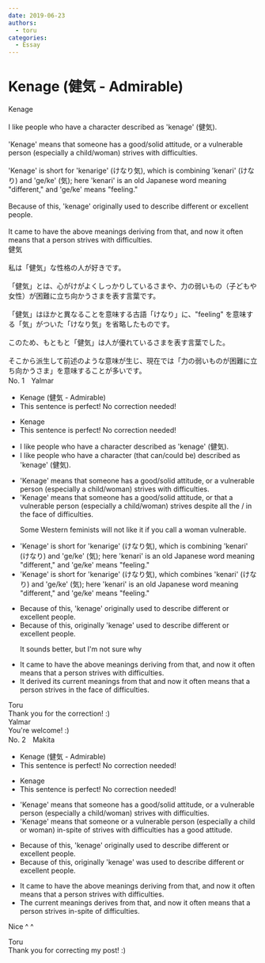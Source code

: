 ```yaml
---
date: 2019-06-23
authors:
  - toru
categories:
  - Essay
---
```


<h1 id="subject_show">Kenage (健気 - Admirable)</h1>
<div class="date" hidden>Jun 23, 2019 18:04</div>
<div id="post"><div id="body_show_ori">
Kenage<br/><br/>I like people who have a character described as 'kenage' (健気).<br/><br/>'Kenage' means that someone has a good/solid attitude, or a vulnerable person (especially a child/woman) strives with difficulties.<br/><br/>'Kenage' is short for 'kenarige' (けなり気), which is combining 'kenari' (けなり) and 'ge/ke' (気); here 'kenari' is an old Japanese word meaning "different," and 'ge/ke' means "feeling."<br/><br/>Because of this, 'kenage' originally used to describe different or excellent people.<br/><br/>It came to have the above meanings deriving from that, and now it often means that a person strives with difficulties.
</div></div>

<!-- more -->

<div id="post_ja"><div id="body_show_mo">
健気<br/><br/>私は「健気」な性格の人が好きです。<br/><br/>「健気」とは、心がけがよくしっかりしているさまや、力の弱いもの（子どもや女性）が困難に立ち向かうさまを表す言葉です。<br/><br/>「健気」はほかと異なることを意味する古語「けなり」に、"feeling" を意味する「気」がついた「けなり気」を省略したものです。<br/><br/>このため、もともと「健気」は人が優れているさまを表す言葉でした。<br/><br/>そこから派生して前述のような意味が生じ、現在では「力の弱いものが困難に立ち向かうさま」を意味することが多いです。
</div></div>
<div id="block"><div class="first_name"> No. 1　<span class="just_name">Yalmar</span></div><div id="block2">
<ul class="correction_field">
<li class="incorrect">Kenage (健気 - Admirable)</li>
<li class="corrected perfect">This sentence is perfect! No correction needed!</li>
</ul>
<ul class="correction_field">
<li class="incorrect">Kenage</li>
<li class="corrected perfect">This sentence is perfect! No correction needed!</li>
</ul>
<ul class="correction_field">
<li class="incorrect">I like people who have a character described as 'kenage' (健気).</li>
<li class="corrected correct">
I like people who have a character <span class="f_blue">(that can/could be) </span>described as 'kenage' (健気).
</li>
</ul>
<ul class="correction_field">
<li class="incorrect">'Kenage' means that someone has a good/solid attitude, or a vulnerable person (especially a child/woman) strives with difficulties.</li>
<li class="corrected correct">
'Kenage' means that someone has a good<span class="f_gray"><span class="sline">/solid</span></span> attitude, or <span class="f_red">that</span> a vulnerable person (especially a child/woman) strives <span class="f_red">despite all the / in the face of</span> difficulties.
<p class="correction_comment">Some Western feminists will not like it if you call a woman vulnerable.</p>
</li>
</ul>
<ul class="correction_field">
<li class="incorrect">'Kenage' is short for 'kenarige' (けなり気), which is combining 'kenari' (けなり) and 'ge/ke' (気); here 'kenari' is an old Japanese word meaning "different," and 'ge/ke' means "feeling."</li>
<li class="corrected correct">
'Kenage' is short for 'kenarige' (けなり気), which <span class="f_red">combines</span> 'kenari' (けなり) and 'ge/ke' (気); here 'kenari' is an old Japanese word meaning "different," and 'ge/ke' means "feeling."
</li>
</ul>
<ul class="correction_field">
<li class="incorrect">Because of this, 'kenage' originally used to describe different or excellent people.</li>
<li class="corrected correct">
Because of this, <span class="f_red">originally</span> 'kenage' used to describe different or excellent people.
<p class="correction_comment">It sounds better, but I'm not sure why</p>
</li>
</ul>
<ul class="correction_field">
<li class="incorrect">It came to have the above meanings deriving from that, and now it often means that a person strives with difficulties.</li>
<li class="corrected correct">
<span class="f_red">It derived its current</span> meanings from that and now it often means that a person strives <span class="f_red">in the face of</span> difficulties.
</li>
</ul>
</div><div class="name"><span class="just_name">Toru</span><br>
Thank you for the correction! :)
</div>
<div class="name"><span class="just_name">Yalmar</span><br>
You're welcome! :)
</div>
</div>
<div id="block"><div class="first_name"> No. 2　<span class="just_name">Makita</span></div><div id="block2">
<ul class="correction_field">
<li class="incorrect">Kenage (健気 - Admirable)</li>
<li class="corrected perfect">This sentence is perfect! No correction needed!</li>
</ul>
<ul class="correction_field">
<li class="incorrect">Kenage</li>
<li class="corrected perfect">This sentence is perfect! No correction needed!</li>
</ul>
<ul class="correction_field">
<li class="incorrect">'Kenage' means that someone has a good/solid attitude, or a vulnerable person (especially a child/woman) strives with difficulties.</li>
<li class="corrected correct">
'Kenage' means that someone or a vulnerable person (especially a child or woman) <span class="f_red">in-spite of <span class="sline"> strives with </span></span>difficulties <span class="f_red">has a good attitude.</span>
</li>
</ul>
<ul class="correction_field">
<li class="incorrect">Because of this, 'kenage' originally used to describe different or excellent people.</li>
<li class="corrected correct">
Because of this, <span class="f_red">originally </span>'kenage'<span class="f_red"> was</span> used to describe different or excellent people.
</li>
</ul>
<ul class="correction_field">
<li class="incorrect">It came to have the above meanings deriving from that, and now it often means that a person strives with difficulties.</li>
<li class="corrected correct">
<span class="f_red">The current</span> meanings <span class="f_red">derives </span>from that, and now it often means that a person strives <span class="f_red">in-spite of </span>difficulties.
</li>
</ul>
<p class="comment_small">
 Nice ^ ^
</p>

</div><div class="name"><span class="just_name">Toru</span><br>
Thank you for correcting my post! :)
</div>
</div>
